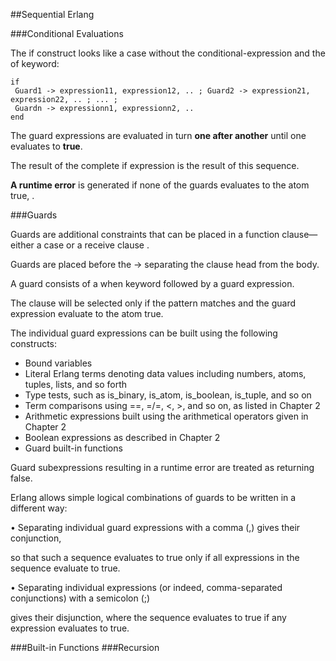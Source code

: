 ##Sequential Erlang

###Conditional Evaluations

The if construct looks like a case without the conditional-expression and the of keyword:

    if
     Guard1 -> expression11, expression12, .. ; Guard2 -> expression21, expression22, .. ; ... ;
     Guardn -> expressionn1, expressionn2, ..
    end
    
The guard expressions  are evaluated in turn **one after another** until one evaluates to **true**. 

The result of the complete if expression is the result of this sequence.

**A runtime error** is generated if none of the guards evaluates to the atom true, .

###Guards

Guards are additional constraints that can be placed in a function clause—either a case or a receive clause . 

Guards are placed before the -> separating the clause head from the body.

A guard consists of a when keyword followed by a guard expression.

The clause will be selected only if the pattern matches and the guard expression evaluate to the atom true.

The individual guard expressions can be built using the following constructs:

* Bound variables
* Literal Erlang terms denoting data values including numbers, atoms, tuples, lists, and so forth
* Type tests, such as is_binary, is_atom, is_boolean, is_tuple, and so on
* Term comparisons using ==, =/=, <, >, and so on, as listed in Chapter 2
* Arithmetic expressions built using the arithmetical operators given in Chapter 2
* Boolean expressions as described in Chapter 2
* Guard built-in functions

Guard subexpressions resulting in a runtime error are treated as returning false. 

Erlang allows simple logical combinations of guards to be written in a different way:

• Separating individual guard expressions with a comma (,) gives their conjunction, 

so that such a sequence evaluates to true only if all expressions in the sequence evaluate to true.

• Separating individual expressions (or indeed, comma-separated conjunctions) with a semicolon (;) 

gives their disjunction, where the sequence evaluates to true if any expression evaluates to true.


###Built-in Functions
###Recursion

